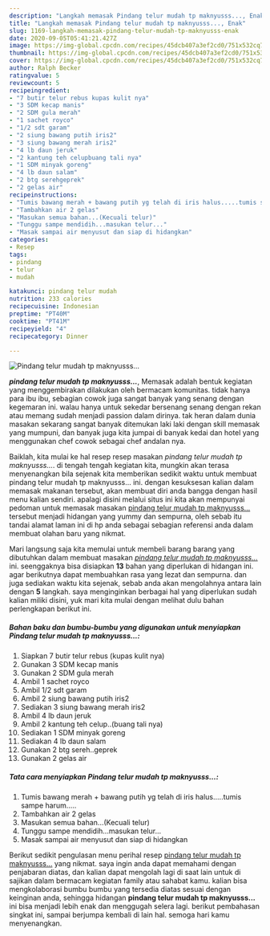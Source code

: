 ```yaml
---
description: "Langkah memasak Pindang telur mudah tp maknyusss..., Enak"
title: "Langkah memasak Pindang telur mudah tp maknyusss..., Enak"
slug: 1169-langkah-memasak-pindang-telur-mudah-tp-maknyusss-enak
date: 2020-09-05T05:41:21.427Z
image: https://img-global.cpcdn.com/recipes/45dcb407a3ef2cd0/751x532cq70/pindang-telur-mudah-tp-maknyusss-foto-resep-utama.jpg
thumbnail: https://img-global.cpcdn.com/recipes/45dcb407a3ef2cd0/751x532cq70/pindang-telur-mudah-tp-maknyusss-foto-resep-utama.jpg
cover: https://img-global.cpcdn.com/recipes/45dcb407a3ef2cd0/751x532cq70/pindang-telur-mudah-tp-maknyusss-foto-resep-utama.jpg
author: Ralph Becker
ratingvalue: 5
reviewcount: 5
recipeingredient:
- "7 butir telur rebus kupas kulit nya"
- "3 SDM kecap manis"
- "2 SDM gula merah"
- "1 sachet royco"
- "1/2 sdt garam"
- "2 siung bawang putih iris2"
- "3 siung bawang merah iris2"
- "4 lb daun jeruk"
- "2 kantung teh celupbuang tali nya"
- "1 SDM minyak goreng"
- "4 lb daun salam"
- "2 btg serehgeprek"
- "2 gelas air"
recipeinstructions:
- "Tumis bawang merah + bawang putih yg telah di iris halus.....tumis sampe harum....."
- "Tambahkan air 2 gelas"
- "Masukan semua bahan...(Kecuali telur)"
- "Tunggu sampe mendidih...masukan telur..."
- "Masak sampai air menyusut dan siap di hidangkan"
categories:
- Resep
tags:
- pindang
- telur
- mudah

katakunci: pindang telur mudah 
nutrition: 233 calories
recipecuisine: Indonesian
preptime: "PT40M"
cooktime: "PT41M"
recipeyield: "4"
recipecategory: Dinner

---
```



![Pindang telur mudah tp maknyusss...](https://img-global.cpcdn.com/recipes/45dcb407a3ef2cd0/751x532cq70/pindang-telur-mudah-tp-maknyusss-foto-resep-utama.jpg)

<b><i>pindang telur mudah tp maknyusss...</i></b>, Memasak adalah bentuk kegiatan yang menggembirakan dilakukan oleh bermacam komunitas. tidak hanya para ibu ibu, sebagian cowok juga sangat banyak yang senang dengan kegemaran ini. walau hanya untuk sekedar bersenang senang dengan rekan atau memang sudah menjadi passion dalam dirinya. tak heran dalam dunia masakan sekarang sangat banyak ditemukan laki laki dengan skill memasak yang mumpuni, dan banyak juga kita jumpai di banyak kedai dan hotel yang menggunakan chef cowok sebagai chef andalan nya.



Baiklah, kita mulai ke hal resep resep masakan <i>pindang telur mudah tp maknyusss...</i>. di tengah tengah kegiatan kita, mungkin akan terasa menyenangkan bila sejenak kita memberikan sedikit waktu untuk membuat pindang telur mudah tp maknyusss... ini. dengan kesuksesan kalian dalam memasak makanan tersebut, akan membuat diri anda bangga dengan hasil menu kalian sendiri. apalagi disini melalui situs ini kita akan mempunyai pedoman untuk memasak masakan <u>pindang telur mudah tp maknyusss...</u> tersebut menjadi hidangan yang yummy dan sempurna, oleh sebab itu tandai alamat laman ini di hp anda sebagai sebagian referensi anda dalam membuat olahan baru yang nikmat.


Mari langsung saja kita memulai untuk membeli barang barang yang dibutuhkan dalam membuat masakan <u><i>pindang telur mudah tp maknyusss...</i></u> ini. seenggaknya bisa disiapkan <b>13</b> bahan yang diperlukan di hidangan ini. agar berikutnya dapat membuahkan rasa yang lezat dan sempurna. dan juga sediakan waktu kita sejenak, sebab anda akan mengolahnya antara lain dengan <b>5</b> langkah. saya menginginkan berbagai hal yang diperlukan sudah kalian miliki disini, yuk mari kita mulai dengan melihat dulu bahan perlengkapan berikut ini.

<!--inarticleads1-->

##### Bahan baku dan bumbu-bumbu yang digunakan untuk menyiapkan Pindang telur mudah tp maknyusss...:

1. Siapkan 7 butir telur rebus (kupas kulit nya)
1. Gunakan 3 SDM kecap manis
1. Gunakan 2 SDM gula merah
1. Ambil 1 sachet royco
1. Ambil 1/2 sdt garam
1. Ambil 2 siung bawang putih iris2
1. Sediakan 3 siung bawang merah iris2
1. Ambil 4 lb daun jeruk
1. Ambil 2 kantung teh celup..(buang tali nya)
1. Sediakan 1 SDM minyak goreng
1. Sediakan 4 lb daun salam
1. Gunakan 2 btg sereh..geprek
1. Gunakan 2 gelas air




<!--inarticleads2-->

##### Tata cara menyiapkan Pindang telur mudah tp maknyusss...:

1. Tumis bawang merah + bawang putih yg telah di iris halus.....tumis sampe harum.....
1. Tambahkan air 2 gelas
1. Masukan semua bahan...(Kecuali telur)
1. Tunggu sampe mendidih...masukan telur...
1. Masak sampai air menyusut dan siap di hidangkan




Berikut sedikit pengulasan menu perihal resep <u>pindang telur mudah tp maknyusss...</u> yang nikmat. saya ingin anda dapat memahami dengan penjabaran diatas, dan kalian dapat mengolah lagi di saat lain untuk di sajikan dalam bermacam kegiatan family atau sahabat kamu. kalian bisa mengkolaborasi bumbu bumbu yang tersedia diatas sesuai dengan keinginan anda, sehingga hidangan <b>pindang telur mudah tp maknyusss...</b> ini bisa menjadi lebih enak dan menggugah selera lagi. berikut pembahasan singkat ini, sampai berjumpa kembali di lain hal. semoga hari kamu menyenangkan.
